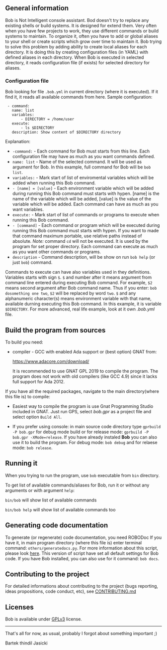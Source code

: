 ## General information

Bob is Not Intelligent console assistant. Bod doesn't try to replace any
existing shells or build systems. It is designed for extend them. Very often
when you have few projects to work, they use different commands or build
systems to maintain. To organize it, often you have to add or global aliases
to your shell or create scripts which grow over time to maintain it. Bob
trying to solve this problem by adding ability to create local aliases for
each directory. It is doing this by creating configuration files (in YAML) with
defined aliases in each directory. When Bob is executed in selected directory,
it reads configuration file (if exists) for selected directory for aliases.

### Configuration file

Bob looking for file `.bob.yml` in current directory (where it is executed).
If it find it, it reads all available commands from here. Sample
configuration:

     - command:
       name: list
       variables:
           - DIRECTORY = /home/user
       execute:
           - ls $DIRECTORY
       description: Show content of $DIRECTORY directory

Explanation:

* `-command:`          - Each command for Bob must starts from this line.
                         Each configuration file may have as much as you
                         want commands defined.
* `name: list`         - Name of the selected command. It will be used as
                         argument for Bob. In this example, full command for
                         Bob will be `bob list`.
* `variables:`         - Mark start of list of enviromental variables which
                         will be added when running this Bob command.
* `- [name] = [value]` - Each environment variable which will be added
                         during running this Bob command must starts with
                         hypen. [name] is the name of the variable which will
                         be added, [value] is the value of the variable which
                         will be added. Each command can have as much as you
                         want variables.
* `execute:`           - Mark start of list of commands or programs to execute
                         when running this Bob command.
* `- [command]`        - Each command or program which will be executed during
                         running this Bob command must starts with hypen. If
                         you want to made that command maximum portable, use
                         relative paths instead of absolute. *Note:* command
                         `cd` will not be executed. It is used by the program
                         for set proper directory. Each command can execute as
                            much as you want other commands or programs.
* `description`        - Command description, will be show on run `bob help`
                         (or just `bob`) command.

Commands to execute can have also variables used in they definitions. Variables
starts with sign `$`. `$` and number after it means argument from command line
entered during executing Bob command. For example, `$2` means second argument
after Bob command name. Thus if you enter: `bob dosomething one two`, `$2`
will be replaced by word `two`. `$` and any alphanumeric character(s) means
environment variable with that name, available durning executing this Bob
command. In this example, it is variable `$DIRECTORY`. For more advanced, real
life example, look at it own *.bob.yml* file.

## Build the program from sources

To build you need:

* compiler - GCC with enabled Ada support or (best option) GNAT from:

  https://www.adacore.com/download/

  It is recommended to use GNAT GPL 2019 to compile the program.
  The program does not work with old compilers (like GCC 4.9) since it
  lacks full support for Ada 2012.

If you have all the required packages, navigate to the main directory(where
this file is) to compile:

* Easiest way to compile the program is use Gnat Programming Studio included
  in GNAT. Just run GPS, select *bob.gpr* as a project file and select
  option `Build All`.

* If you prefer using console: in main source code directory type
  `gprbuild -P bob.gpr` for debug mode build or for release mode:
  `gprbuild -P bob.gpr -XMode=release`. If you have already instaled **Bob**
  you can also use it to build the program. For debug mode: `bob debug`
  and for relaese mode: `bob release`.

## Running it

When you trying to run the program, use `bob` executable from `bin` directory.

To get list of available commands/aliases for Bob, run it or without any
arguments or with argument `help`:

`bin/bob` will show list of available commands

`bin/bob help` will show list of available commands too

## Generating code documentation

To generate (or regenerate) code documentation, you need ROBODoc If you have
it, in main program directory (where this file is) enter terminal command:
`others/generatedocs.py`. For more information about this script, please look
[here](https://github.com/thindil/roboada#generatedocspy). This version of
script have set all default settings for Bob code. If you have Bob installed,
you can also use for it command: `bob docs`.

## Contributing to the project
For detailed informations about contributing to the project (bugs reporting,
ideas propositions, code conduct, etc), see [CONTRIBUTING.md](CONTRIBUTING.md)

## Licenses

Bob is available under [GPLv3](COPYING) license.

----

That's all for now, as usual, probably I forgot about something important ;)

Bartek thindil Jasicki
